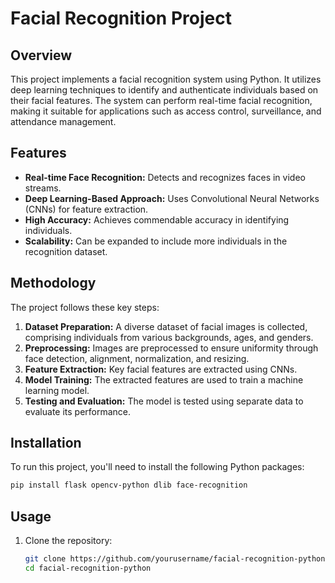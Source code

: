 # Facial Recognition Project

## Overview
This project implements a facial recognition system using Python. It utilizes deep learning techniques to identify and authenticate individuals based on their facial features. The system can perform real-time facial recognition, making it suitable for applications such as access control, surveillance, and attendance management.

## Features
- **Real-time Face Recognition:** Detects and recognizes faces in video streams.
- **Deep Learning-Based Approach:** Uses Convolutional Neural Networks (CNNs) for feature extraction.
- **High Accuracy:** Achieves commendable accuracy in identifying individuals.
- **Scalability:** Can be expanded to include more individuals in the recognition dataset.

## Methodology
The project follows these key steps:
1. **Dataset Preparation:** A diverse dataset of facial images is collected, comprising individuals from various backgrounds, ages, and genders.
2. **Preprocessing:** Images are preprocessed to ensure uniformity through face detection, alignment, normalization, and resizing.
3. **Feature Extraction:** Key facial features are extracted using CNNs.
4. **Model Training:** The extracted features are used to train a machine learning model.
5. **Testing and Evaluation:** The model is tested using separate data to evaluate its performance.

## Installation
To run this project, you'll need to install the following Python packages:

```bash
pip install flask opencv-python dlib face-recognition
   ```

## Usage
1. Clone the repository:
   ```bash
   git clone https://github.com/yourusername/facial-recognition-python.git
   cd facial-recognition-python
   ```
